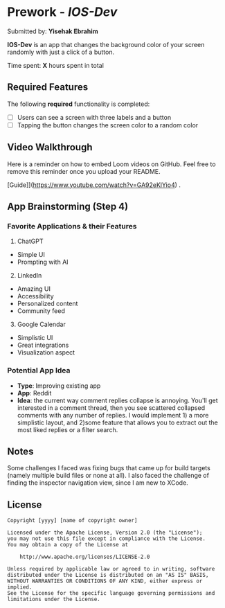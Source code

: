# Prework - *IOS-Dev*

Submitted by: **Yisehak Ebrahim**

**IOS-Dev** is an app that changes the background color of your screen randomly with just a click of a button.

Time spent: **X** hours spent in total

## Required Features

The following **required** functionality is completed:

- [ ] Users can see a screen with three labels and a button
- [ ] Tapping the button changes the screen color to a random color
 
## Video Walkthrough

Here is a reminder on how to embed Loom videos on GitHub. Feel free to remove this reminder once you upload your README. 

[Guide]](https://www.youtube.com/watch?v=GA92eKlYio4) .

## App Brainstorming (Step 4)

### Favorite Applications & their Features
1. ChatGPT
  - Simple UI
  - Prompting with AI
2. LinkedIn
  - Amazing UI
  - Accessibility
  - Personalized content
  - Community feed
3. Google Calendar
  - Simplistic UI
  - Great integrations
  - Visualization aspect

### Potential App Idea
- **Type**: Improving existing app
- **App**: Reddit
- **Idea**: the current way comment replies collapse is annoying. You'll get interested in a comment thread, then you see scattered collapsed comments with any number of replies. I would implement 1) a more simplistic layout, and 2)some feature that allows you to extract out the most liked replies or a filter search.

## Notes

Some challenges I faced was fixing bugs that came up for build targets (namely multiple build files or none at all). I also faced the challenge of finding the inspector navigation view, since I am new to XCode.

## License

    Copyright [yyyy] [name of copyright owner]

    Licensed under the Apache License, Version 2.0 (the "License");
    you may not use this file except in compliance with the License.
    You may obtain a copy of the License at

        http://www.apache.org/licenses/LICENSE-2.0

    Unless required by applicable law or agreed to in writing, software
    distributed under the License is distributed on an "AS IS" BASIS,
    WITHOUT WARRANTIES OR CONDITIONS OF ANY KIND, either express or implied.
    See the License for the specific language governing permissions and
    limitations under the License.